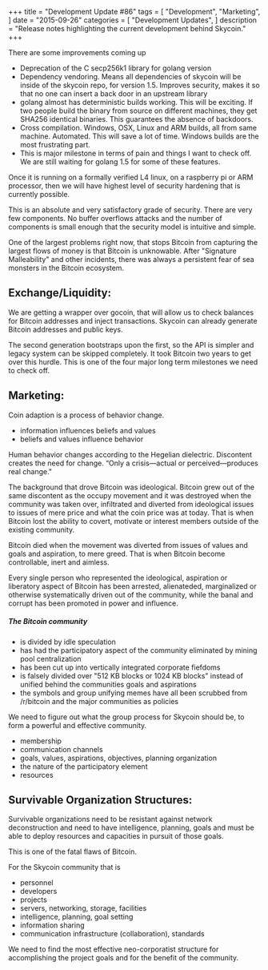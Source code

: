 +++
title = "Development Update #86"
tags = [
    "Development",
    "Marketing",
]
date = "2015-09-26"
categories = [
    "Development Updates",
]
description = "Release notes highlighting the current development behind Skycoin."
+++

There are some improvements coming up
- Deprecation of the C secp256k1 library for golang version
- Dependency vendoring. Means all dependencies of skycoin will be inside of the skycoin repo, for version 1.5. Improves security, makes it so that no one can insert a back door in an upstream library
- golang almost has deterministic builds working. This will be exciting. If two people build the binary from source on different machines, they get SHA256 identical binaries. This guarantees the absence of backdoors.
- Cross compilation. Windows, OSX, Linux and ARM builds, all from same machine. Automated. This will save a lot of time. Windows builds are the most frustrating part.
- This is major milestone in terms of pain and things I want to check off. We are still waiting for golang 1.5 for some of these features.

Once it is running on a formally verified L4 linux, on a raspberry pi or ARM processor, then we will have highest level of security hardening that is currently possible.

This is an absolute and very satisfactory grade of security. There are very few components. No buffer overflows attacks and the number of components is small enough that the security model is intuitive and simple.

One of the largest problems right now, that stops Bitcoin from capturing the largest flows of money is that Bitcoin is unknowable. After "Signature Malleability" and other incidents, there was always a persistent fear of sea monsters in the Bitcoin ecosystem.

## Exchange/Liquidity:

We are getting a wrapper over gocoin, that will allow us to check balances for Bitcoin addresses and inject transactions. Skycoin can already generate Bitcoin addresses and public keys.

The second generation bootstraps upon the first, so the API is simpler and legacy system can be skipped completely. It took Bitcoin two years to get over this hurdle. This is one of the four major long term milestones we need to check off.

## Marketing:

Coin adaption is a process of behavior change.

- information influences beliefs and values
- beliefs and values influence behavior

Human behavior changes according to the Hegelian dielectric. Discontent creates the need for change. “Only a crisis—actual or perceived––produces real change."

The background that drove Bitcoin was ideological. Bitcoin grew out of the same discontent as the occupy movement and it was destroyed when the community was taken over, infiltrated and diverted from ideological issues to issues of mere price and what the coin price was at today. That is when Bitcoin lost the ability to covert, motivate or interest members outside of the existing community.

Bitcoin died when the movement was diverted from issues of values and goals and aspiration, to mere greed. That is when Bitcoin become controllable, inert and aimless.

Every single person who represented the ideological, aspiration or liberatory aspect of Bitcoin has been arrested, alienateded, marginalized or otherwise systematically driven out of the community, while the banal and corrupt has been promoted in power and influence.

##### The Bitcoin community
- is divided by idle speculation
- has had the participatory aspect of the community eliminated by mining pool centralization
- has been cut up into vertically integrated corporate fiefdoms
- is falsely divided over "512 KB blocks or 1024 KB blocks" instead of unified behind the communities goals and aspirations
- the symbols and group unifying memes have all been scrubbed from /r/bitcoin and the major communities as policies

We need to figure out what the group process for Skycoin should be, to form a powerful and effective community.

- membership
- communication channels
- goals, values, aspirations, objectives, planning organization
- the nature of the participatory element
- resources

## Survivable Organization Structures:

Survivable organizations need to be resistant against network deconstruction and need to have intelligence, planning, goals and must be able to deploy resources and capacities in pursuit of those goals.

This is one of the fatal flaws of Bitcoin.

For the Skycoin community that is
- personnel
- developers
- projects
- servers, networking, storage, facilities
- intelligence, planning, goal setting
- information sharing
- communication infrastructure (collaboration), standards

We need to find the most effective neo-corporatist structure for accomplishing the project goals and for the benefit of the community.
